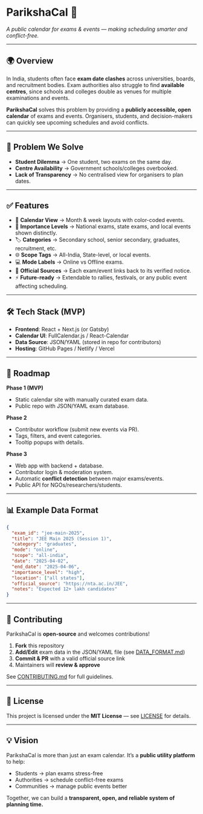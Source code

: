 # ParikshaCal 📅

*A public calendar for exams & events — making scheduling smarter and conflict-free.*

---

## 🌍 Overview

In India, students often face **exam date clashes** across universities, boards, and recruitment bodies. Exam authorities also struggle to find **available centres**, since schools and colleges double as venues for multiple examinations and events.

**ParikshaCal** solves this problem by providing a **publicly accessible, open calendar** of exams and events. Organisers, students, and decision-makers can quickly see upcoming schedules and avoid conflicts.

---

## 🎯 Problem We Solve

* **Student Dilemma** → One student, two exams on the same day.
* **Centre Availability** → Government schools/colleges overbooked.
* **Lack of Transparency** → No centralised view for organisers to plan dates.

---

## ✅ Features

* 📌 **Calendar View** → Month & week layouts with color-coded events.
* 🎨 **Importance Levels** → National exams, state exams, and local events shown distinctly.
* 🏷 **Categories** → Secondary school, senior secondary, graduates, recruitment, etc.
* 🌐 **Scope Tags** → All-India, State-level, or local events.
* 💻 **Mode Labels** → Online vs Offline exams.
* 🔗 **Official Sources** → Each exam/event links back to its verified notice.
* ⚡ **Future-ready** → Extendable to rallies, festivals, or any public event affecting scheduling.

---

## 🛠 Tech Stack (MVP)

* **Frontend**: React + Next.js (or Gatsby)
* **Calendar UI**: FullCalendar.js / React-Calendar
* **Data Source**: JSON/YAML (stored in repo for contributors)
* **Hosting**: GitHub Pages / Netlify / Vercel

---

## 🚀 Roadmap

**Phase 1 (MVP)**

* Static calendar site with manually curated exam data.
* Public repo with JSON/YAML exam database.

**Phase 2**

* Contributor workflow (submit new events via PR).
* Tags, filters, and event categories.
* Tooltip popups with details.

**Phase 3**

* Web app with backend + database.
* Contributor login & moderation system.
* Automatic **conflict detection** between major exams/events.
* Public API for NGOs/researchers/students.

---

## 📊 Example Data Format

```json
{
  "exam_id": "jee-main-2025",
  "title": "JEE Main 2025 (Session 1)",
  "category": "graduates",
  "mode": "online",
  "scope": "all-india",
  "date": "2025-04-02",
  "end_date": "2025-04-06",
  "importance_level": "high",
  "location": ["all states"],
  "official_source": "https://nta.ac.in/JEE",
  "notes": "Expected 12+ lakh candidates"
}
```

---

## 🤝 Contributing

ParikshaCal is **open-source** and welcomes contributions!

1. **Fork** this repository
2. **Add/Edit** exam data in the JSON/YAML file (see [DATA_FORMAT.md](./DATA_FORMAT.md))
3. **Commit & PR** with a valid official source link
4. Maintainers will **review & approve**

See [CONTRIBUTING.md](./CONTRIBUTING.md) for full guidelines.

---

## 📜 License

This project is licensed under the **MIT License** — see [LICENSE](./LICENSE) for details.

---

## 💡 Vision

ParikshaCal is more than just an exam calendar.
It’s a **public utility platform** to help:

* Students → plan exams stress-free
* Authorities → schedule conflict-free exams
* Communities → manage public events better

Together, we can build a **transparent, open, and reliable system of planning time.**